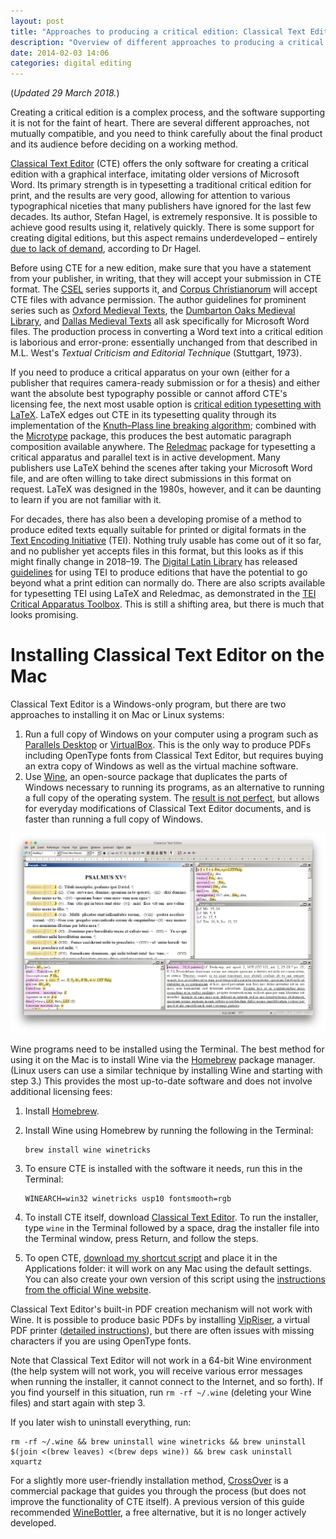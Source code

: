 ```yaml
---
layout: post
title: "Approaches to producing a critical edition: Classical Text Editor, LaTeX, and TEI"
description: "Overview of different approaches to producing a critical edition, with directions for installing Classical Text Editor on macOS."
date: 2014-02-03 14:06
categories: digital editing
---
```


(*Updated 29 March 2018.*)

Creating a critical edition is a complex process, and the software supporting it is not for the faint of heart. There are several different approaches, not mutually compatible, and you need to think carefully about the final product and its audience before deciding on a working method.

[Classical Text Editor](http://cte.oeaw.ac.at) (CTE) offers the only software for creating a critical edition with a graphical interface, imitating older versions of Microsoft Word. Its primary strength is in typesetting a traditional critical edition for print, and the results are very good, allowing for attention to various typographical niceties that many publishers have ignored for the last few decades. Its author, Stefan Hagel, is extremely responsive. It is possible to achieve good results using it, relatively quickly. There is some support for creating digital editions, but this aspect remains underdeveloped – entirely [due to lack of demand](http://www.infotext.unisi.it/upload/DIGIMED06/book/hagel.pdf), according to Dr Hagel.

Before using CTE for a new edition, make sure that you have a statement from your publisher, in writing, that they will accept your submission in CTE format. The [CSEL](http://csel.sbg.ac.at) series supports it, and [Corpus Christianorum](http://www.corpuschristianorum.org/authors.html) will accept CTE files with advance permission. The author guidelines for prominent series such as [Oxford Medieval Texts](http://global.oup.com/fdscontent/academic/pdf/academic/history/omt_style.pdf), the [Dumbarton Oaks Medieval Library](http://domedieval.org), and [Dallas Medieval Texts](http://dallasmedievaltexts.org) all ask specifically for Microsoft Word files. The production process in converting a Word text into a critical edition is laborious and error-prone: essentially unchanged from that described in M.L. West's *Textual Criticism and Editorial Technique* (Stuttgart, 1973).

If you need to produce a critical apparatus on your own (either for a publisher that requires camera-ready submission or for a thesis) and either want the absolute best typography possible or cannot afford CTE's licensing fee, the next most usable option is [critical edition typesetting with LaTeX](http://www.webdesign-bu.de/uwe_lueck/critedltx.html). LaTeX edges out CTE in its typesetting quality through its implementation of the [Knuth–Plass line breaking algorithm](https://doi.org/10.1002/spe.4380111102); combined with the [Microtype](https://ctan.org/pkg/microtype) package, this produces the best automatic paragraph composition available anywhere. The [Reledmac](https://ctan.org/pkg/reledmac) package for typesetting a critical apparatus and parallel text is in active development. Many publishers use LaTeX behind the scenes after taking your Microsoft Word file, and are often willing to take direct submissions in this format on request. LaTeX was designed in the 1980s, however, and it can be daunting to learn if you are not familiar with it.

For decades, there has also been a developing promise of a method to produce edited texts equally suitable for printed or digital formats in the [Text Encoding Initiative](http://www.tei-c.org/) (TEI). Nothing truly usable has come out of it so far, and no publisher yet accepts files in this format, but this looks as if this might finally change in 2018–19. The  [Digital Latin Library](https://digitallatin.org) has released [guidelines](https://digitallatin.github.io/guidelines/) for using TEI to produce editions that have the potential to go beyond what a print edition can normally do. There are also scripts available for typesetting TEI using LaTeX and Reledmac, as demonstrated in the [TEI Critical Apparatus Toolbox](http://ciham-digital.huma-num.fr/teitoolbox/). This is still a shifting area, but there is much that looks promising.

# Installing Classical Text Editor on the Mac

Classical Text Editor is a Windows-only program, but there are two approaches to installing it on Mac or Linux systems:

1. Run a full copy of Windows on your computer using a program such as [Parallels Desktop](https://www.parallels.com/) or [VirtualBox](https://www.virtualbox.org). This is the only way to produce PDFs including OpenType fonts from Classical Text Editor, but requires buying an extra copy of Windows as well as the virtual machine software.
2. Use [Wine](http://www.winehq.org), an open-source package that duplicates the parts of Windows necessary to running its programs, as an alternative to running a full copy of the operating system. The [result is not perfect](https://appdb.winehq.org/objectManager.php?sClass=application&iId=15806), but allows for everyday modifications of Classical Text Editor documents, and is faster than running a full copy of Windows.

![Classical Text Editor running under Wine](/images/cte-mac-main-window.png)

Wine programs need to be installed using the Terminal. The best method for using it on the Mac is to install Wine via the [Homebrew](https://brew.sh) package manager. (Linux users can use a similar technique by installing Wine and starting with step 3.) This provides the most up-to-date software and does not involve additional licensing fees:

1. Install [Homebrew](https://brew.sh).

2. Install Wine using Homebrew by running the following in the Terminal:

    ```shell
    brew install wine winetricks
    ```

3. To ensure CTE is installed with the software it needs, run this in the Terminal:

    ```shell
    WINEARCH=win32 winetricks usp10 fontsmooth=rgb
    ```

4. To install CTE itself, download [Classical Text Editor](http://cte.oeaw.ac.at). To run the installer, type `wine` in the Terminal followed by a space, drag the installer file into the Terminal window, press Return, and follow the steps.

5. To open CTE, [download my shortcut script](/files/cte-shortcut.zip) and place it in the Applications folder: it will work on any Mac using the default settings. You can also create your own version of this script using the [instructions from the official Wine website](https://wiki.winehq.org/MacOS_FAQ#How_to_create_shortcut.2C_launcher.2C_or_.app_to_start_a_given_.exe.3F).

Classical Text Editor's built-in PDF creation mechanism will not work with Wine. It is possible to produce basic PDFs by installing [VipRiser](https://onflapp.wordpress.com/vipriser/), a virtual PDF printer ([detailed instructions](http://macvalley.blogspot.ca/2017/01/installiing-vipriser-pdf-printer-that.html)), but there are often issues with missing characters if you are using OpenType fonts.

Note that Classical Text Editor will not work in a 64-bit Wine environment (the help system will not work, you will receive various error messages when running the installer, it cannot connect to the Internet, and so forth). If you find yourself in this situation, run `rm -rf ~/.wine` (deleting your Wine files) and start again with step 3.

If you later wish to uninstall everything, run:

```shell
rm -rf ~/.wine && brew uninstall wine winetricks && brew uninstall $(join <(brew leaves) <(brew deps wine)) && brew cask uninstall xquartz
```

For a slightly more user-friendly installation method, [CrossOver](https://www.codeweavers.com) is a commercial package that guides you through the process (but does not improve the functionality of CTE itself). A previous version of this guide recommended [WineBottler](http://winebottler.kronenberg.org), a free alternative, but it is no longer actively developed.
